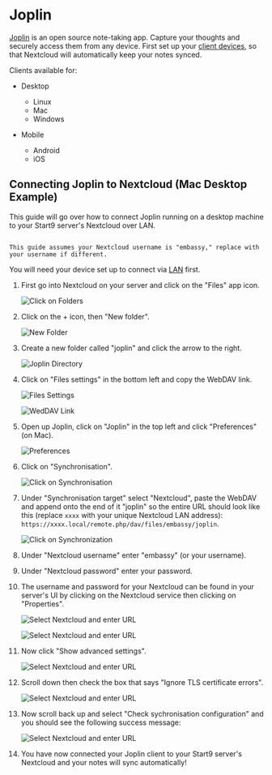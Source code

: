 # Joplin

[Joplin](https://joplinapp.org/)  is an open source note-taking app. Capture your thoughts and securely access them from any device.  First set up your [client devices](/service-guides/nextcloud/nextcloud-setup/), so that Nextcloud will automatically keep your notes synced.

Clients available for:

- Desktop
    - Linux
    - Mac
    - Windows

- Mobile
    - Android
    - iOS

## Connecting Joplin to Nextcloud (Mac Desktop Example)

This guide will go over how to connect Joplin running on a desktop machine to your Start9 server's Nextcloud over LAN.

```admonish note

This guide assumes your Nextcloud username is "embassy," replace with your username if different.

```


You will need your device set up to connect via [LAN](/user-manual/trust-ca.md) first.

1. First go into Nextcloud on your server and click on the "Files" app icon.

    ![Click on Folders](../assets/joplin/joplin-setup0.png)


1. Click on the + icon, then "New folder".

    ![New Folder](../assets/joplin/joplin-setup1.png)


1. Create a new folder called "joplin" and click the arrow to the right.

    ![Joplin Directory](../assets/joplin/joplin-setup3.png)


1. Click on "Files settings" in the bottom left and copy the WebDAV link.

    ![Files Settings](../assets/joplin/joplin-setup4.png)


    ![WedDAV Link](../assets/joplin/joplin-setup5.png)


1. Open up Joplin, click on "Joplin" in the top left and click "Preferences" (on Mac).

    ![Preferences](../assets/joplin/joplin-setup7.png)


1. Click on "Synchronisation".

    ![Click on Synchronisation](../assets/joplin/joplin-setup8.png)


1. Under "Synchronisation target" select "Nextcloud", paste the WebDAV and append onto the end of it "joplin" so the entire URL should look like this (replace ``xxxx`` with your unique Nextcloud LAN address): ``https://xxxx.local/remote.php/dav/files/embassy/joplin``.

    ![Click on Synchronization](../assets/joplin/joplin-setup9.png)


1. Under "Nextcloud username" enter "embassy" (or your username).

1. Under "Nextcloud password" enter your password.

1. The username and password for your Nextcloud can be found in your server's UI by clicking on the Nextcloud service then clicking on "Properties".

    ![Select Nextcloud and enter URL](../assets/joplin/joplin-setup10.png)

    ![Select Nextcloud and enter URL](../assets/joplin/joplin-setup11.png)


1. Now click "Show advanced settings".

    ![Select Nextcloud and enter URL](../assets/joplin/joplin-setup12.png)

1. Scroll down then check the box that says "Ignore TLS certificate errors".

    ![Select Nextcloud and enter URL](../assets/joplin/joplin-setup13.png)
 

1. Now scroll back up and select "Check sychronisation configuration" and you should see the following success message:

    ![Select Nextcloud and enter URL](../assets/joplin/joplin-setup14.png)


1. You have now connected your Joplin client to your Start9 server's Nextcloud and your notes will sync automatically!
